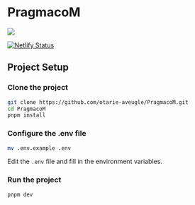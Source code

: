 # PragmacoM

![](https://i.imgur.com/6vo2Dp0.png)

[![Netlify Status](https://api.netlify.com/api/v1/badges/21d42944-78e0-4716-9c34-4abadbd6b473/deploy-status)](https://app.netlify.com/projects/pragmacom/deploys)

## Project Setup

### Clone the project

```sh
git clone https://github.com/otarie-aveugle/PragmacoM.git
cd PragmacoM
pnpm install
```

### Configure the .env file

```sh
mv .env.example .env
```

Edit the `.env` file and fill in the environment variables.

### Run the project

```sh
pnpm dev
```
